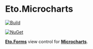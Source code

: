 # Eto.Microcharts

[![Build](https://github.com/dotnet-ad/Microcharts/actions/workflows/CI-Windows.yml/badge.svg)](https://github.com/dotnet-ad/Microcharts/actions/workflows/CI-Windows.yml)

[![NuGet](https://img.shields.io/nuget/vpre/Microcharts.Forms.svg?label=Microcharts.Forms)](https://www.nuget.org/packages/Microcharts.Forms/)

[**Eto.Forms**](https://github.com/picoe/Eto) view control for [**Microcharts**](https://github.com/microcharts-dotnet/Microcharts).
